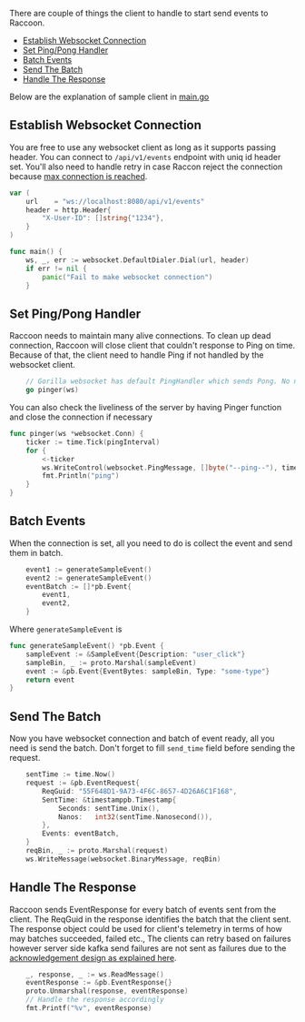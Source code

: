 There are couple of things the client to handle to start send events to Raccoon.

- [Establish Websocket Connection](#establish-websocket-connection)
- [Set Ping/Pong Handler](#set-pingpong-handler)
- [Batch Events](#batch-events)
- [Send The Batch](#send-the-batch)
- [Handle The Response](#handle-the-response)

Below are the explanation of sample client in [main.go](https://github.com/odpf/raccoon/tree/main/docs/example/main.go)

## Establish Websocket Connection
You are free to use any websocket client as long as it supports passing header. You can connect to `/api/v1/events` endpoint with uniq id header set. You'll also need to handle retry in case Raccon reject the connection because [max connection is reached]().
```go
var (
	url    = "ws://localhost:8080/api/v1/events"
	header = http.Header{
		"X-User-ID": []string{"1234"},
	}
)

func main() {
	ws, _, err := websocket.DefaultDialer.Dial(url, header)
	if err != nil {
		panic("Fail to make websocket connection")
	}
```

## Set Ping/Pong Handler
Raccoon needs to maintain many alive connections. To clean up dead connection, Raccoon will close client that couldn't response to Ping on time. Because of that, the client need to handle Ping if not handled by the websocket client.
```go
	// Gorilla websocket has default PingHandler which sends Pong. No need to explicitly heandle it.
	go pinger(ws)
```
You can also check the liveliness of the server by having Pinger function and close the connection if necessary
```go
func pinger(ws *websocket.Conn) {
	ticker := time.Tick(pingInterval)
	for {
		<-ticker
		ws.WriteControl(websocket.PingMessage, []byte("--ping--"), time.Now().Add(pingInterval))
		fmt.Println("ping")
	}
}
```

## Batch Events
When the connection is set, all you need to do is collect the event and send them in batch.
```go
	event1 := generateSampleEvent()
	event2 := generateSampleEvent()
	eventBatch := []*pb.Event{
		event1,
		event2,
	}
```
Where `generateSampleEvent` is
```go
func generateSampleEvent() *pb.Event {
	sampleEvent := &SampleEvent{Description: "user_click"}
	sampleBin, _ := proto.Marshal(sampleEvent)
	event := &pb.Event{EventBytes: sampleBin, Type: "some-type"}
	return event
}
```

## Send The Batch
Now you have websocket connection and batch of event ready, all you need is send the batch. Don't forget to fill `send_time` field before sending the request.
```go
	sentTime := time.Now()
	request := &pb.EventRequest{
		ReqGuid: "55F648D1-9A73-4F6C-8657-4D26A6C1F168",
		SentTime: &timestamppb.Timestamp{
			Seconds: sentTime.Unix(),
			Nanos:   int32(sentTime.Nanosecond()),
		},
		Events: eventBatch,
	}
	reqBin, _ := proto.Marshal(request)
	ws.WriteMessage(websocket.BinaryMessage, reqBin)
```

## Handle The Response
Raccoon sends EventResponse for every batch of events sent from the client. The ReqGuid in the response identifies the batch that the client sent. The response object could be used for client's telemetry in terms of how may batches succeeded, failed etc., The clients can retry based on failures however server side kafka send failures are not sent as failures due to the [acknowledgement design as explained here](https://github.com/odpf/raccoon/blob/main/docs/concepts/architecture.md#acknowledging-events).
```go
	_, response, _ := ws.ReadMessage()
	eventResponse := &pb.EventResponse{}
	proto.Unmarshal(response, eventResponse)
	// Handle the response accordingly
	fmt.Printf("%v", eventResponse)
```